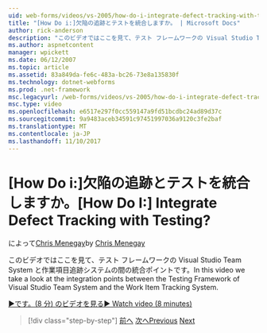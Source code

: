 ```yaml
---
uid: web-forms/videos/vs-2005/how-do-i-integrate-defect-tracking-with-testing
title: "[How Do i:]欠陥の追跡とテストを統合しますか。 | Microsoft Docs"
author: rick-anderson
description: "このビデオではここを見て、テスト フレームワークの Visual Studio Team System と作業項目追跡システムの間の統合ポイントです。"
ms.author: aspnetcontent
manager: wpickett
ms.date: 06/12/2007
ms.topic: article
ms.assetid: 83a849da-fe6c-483a-bc26-73e8a135830f
ms.technology: dotnet-webforms
ms.prod: .net-framework
msc.legacyurl: /web-forms/videos/vs-2005/how-do-i-integrate-defect-tracking-with-testing
msc.type: video
ms.openlocfilehash: e6517e297f0cc559147a9fd51bcdbc24ad89d37c
ms.sourcegitcommit: 9a9483aceb34591c97451997036a9120c3fe2baf
ms.translationtype: MT
ms.contentlocale: ja-JP
ms.lasthandoff: 11/10/2017
---
```

<a name="how-do-i-integrate-defect-tracking-with-testing"></a><span data-ttu-id="b1115-104">[How Do i:]欠陥の追跡とテストを統合しますか。</span><span class="sxs-lookup"><span data-stu-id="b1115-104">[How Do I:] Integrate Defect Tracking with Testing?</span></span>
====================
<span data-ttu-id="b1115-105">によって[Chris Menegay](https://twitter.com/CMenegay)</span><span class="sxs-lookup"><span data-stu-id="b1115-105">by [Chris Menegay](https://twitter.com/CMenegay)</span></span>

<span data-ttu-id="b1115-106">このビデオではここを見て、テスト フレームワークの Visual Studio Team System と作業項目追跡システムの間の統合ポイントです。</span><span class="sxs-lookup"><span data-stu-id="b1115-106">In this video we take a look at the integration points between the Testing Framework of Visual Studio Team System and the Work Item Tracking System.</span></span>

[<span data-ttu-id="b1115-107">&#9654;です。(8 分) のビデオを見る</span><span class="sxs-lookup"><span data-stu-id="b1115-107">&#9654; Watch video (8 minutes)</span></span>](https://channel9.msdn.com/Blogs/ASP-NET-Site-Videos/how-do-i-integrate-defect-tracking-with-testing)

>[!div class="step-by-step"]
<span data-ttu-id="b1115-108">[前へ](the-effects-of-viewstate.md)
[次へ](how-do-i-create-my-own-bug-work-item.md)</span><span class="sxs-lookup"><span data-stu-id="b1115-108">[Previous](the-effects-of-viewstate.md)
[Next](how-do-i-create-my-own-bug-work-item.md)</span></span>
